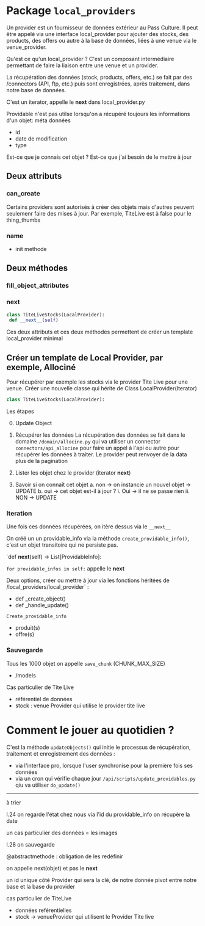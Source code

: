 # Package `local_providers`

Un provider est un fournisseur de données extérieur au Pass Culture.
Il peut être appelé via une interface local_provider pour ajouter des stocks, des products, des offers ou autre à la base de données, liées à une venue via le venue_provider.

Qu'est ce qu'un local_provider ?
C'est un composant intermédiaire permettant de faire la liaison entre une venue et un provider.

La récupération des données (stock, products, offers, etc.) se fait par des /connectors (API, ftp, etc.) puis sont enregistrées, après traitement, dans notre base de données.

C'est un iterator, appelle le __next__ dans local_provider.py


Providable n'est pas utilse lorsqu'on a récupéré toujours les informations d'un objet:
méta données 
- id
- date de modification
- type

Est-ce que je connais cet objet ? Est-ce que j'ai besoin de le mettre à jour

## Deux attributs 

###  can_create 
Certains providers sont autorisés à créer des objets mais d'autres peuvent seulemenr faire des mises à jour.
Par exemple, TiteLive est à false pour le thing_thumbs

### name 

+ init methode

## Deux méthodes
### fill_object_attributes


### __next__

 ```python
 class TiteLiveStocks(LocalProvider):
  def __next__(self)
 ```


Ces deux attributs et ces deux méthodes permettent de créer un template local_provider minimal


## Créer un template de Local Provider, par exemple, Allociné

Pour récupérer par exemple les stocks via le provider Tite Live pour une venue.
Créer une nouvelle classe qui hérite de Class LocalProvider(Iterator)

 ```python
 class TiteLiveStocks(LocalProvider):
 ```

Les étapes 

0. Update Object

1. Récupérer les données 
    La récupération des données se fait dans le domaine `/domain/allocine.py` qui va utiliser un connector `connectors/api_allocine` pour faire un appel à l'api ou autre pour récupérer les données à traiter.
    Le provider peut renvoyer de la data plus de la pagination

2. Lister les objet chez le provider (iterator __next__)

3. Savoir si on connaît cet objet
    a. non -> on instancie un nouvel objet -> UPDATE
    b. oui -> cet objet est-il à jour ?
        i. Oui -> il ne se passe rien
        ii. NON -> UPDATE






### Iteration

Une fois ces données récupérées, on itère dessus via le `__next__`

On créé un un providable_info via la méthode `create_providable_info()`, c'est un objet transitoire qui ne persiste pas.

`def __next__(self) -> List[ProvidableInfo]:


 `for providable_infos in self:`
 appelle le __next__

 Deux options, créer ou mettre à jour via les fonctions héritées de /local_providers/local_provider`
 :
 - def _create_object()
 - def _handle_update()


 `Create_providable_info` 
 - produit(s)
 - offre(s)

### Sauvegarde

Tous les 1000 objet on appelle `save_chunk` (CHUNK_MAX_SIZE)

 - /models
 
 Cas particulier de Tite Live
 - référentiel de données
 - stock : venue Provider qui utilise le provider tite live
 
# Comment le jouer au quotidien ?

C'est la méthode `updateObjects()` qui initie le processus de récupération, traitement et enregistrement des données :
- via l'interface pro, lorsque l'user synchronise pour la première fois ses données
- via un cron qui vérifie chaque jour `/api/scripts/update_providables.py` qiu va utiliser `do_update()`




---- 
à trier

l.24 on regarde l'état chez nous via l'id du providable_info
on récupère la date

un cas particulier des données = les images

l.28 on sauvegarde

@abstractmethode  : obligation de les redéfinir

on appelle next(objet) et pas le __next__

un id unique côté Provider qui sera la clé, de notre donnée pivot entre notre base et la base du provider


cas particulier de TiteLive
- données reférentielles
- stock -> venueProvider qui utilisent le Provider Tite live
